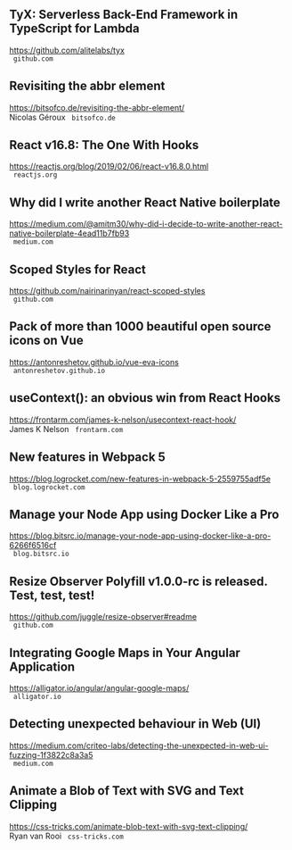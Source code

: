## TyX: Serverless Back-End Framework in TypeScript for Lambda  
https://github.com/alitelabs/tyx  
 ` github.com`
  

## Revisiting the abbr element  
https://bitsofco.de/revisiting-the-abbr-element/  
Nicolas Géroux ` bitsofco.de`
  

## React v16.8: The One With Hooks  
https://reactjs.org/blog/2019/02/06/react-v16.8.0.html  
 ` reactjs.org`
  

## Why did I write another React Native boilerplate  
https://medium.com/@amitm30/why-did-i-decide-to-write-another-react-native-boilerplate-4ead11b7fb93  
 ` medium.com`
  

## Scoped Styles for React  
https://github.com/nairinarinyan/react-scoped-styles  
 ` github.com`
  

## Pack of more than 1000 beautiful open source icons on Vue  
https://antonreshetov.github.io/vue-eva-icons  
 ` antonreshetov.github.io`
  

## useContext(): an obvious win from React Hooks  
https://frontarm.com/james-k-nelson/usecontext-react-hook/  
James K Nelson ` frontarm.com`
  

## New features in Webpack 5  
https://blog.logrocket.com/new-features-in-webpack-5-2559755adf5e  
 ` blog.logrocket.com`
  

## Manage your Node App using Docker Like a Pro  
https://blog.bitsrc.io/manage-your-node-app-using-docker-like-a-pro-6266f6516cf  
 ` blog.bitsrc.io`
  

## Resize Observer Polyfill v1.0.0-rc is released. Test, test, test!  
https://github.com/juggle/resize-observer#readme  
 ` github.com`
  

## Integrating Google Maps in Your Angular Application  
https://alligator.io/angular/angular-google-maps/  
 ` alligator.io`
  

## Detecting unexpected behaviour in Web (UI)  
https://medium.com/criteo-labs/detecting-the-unexpected-in-web-ui-fuzzing-1f3822c8a3a5  
 ` medium.com`
  

## Animate a Blob of Text with SVG and Text Clipping  
https://css-tricks.com/animate-blob-text-with-svg-text-clipping/  
Ryan van Rooi ` css-tricks.com`
  

